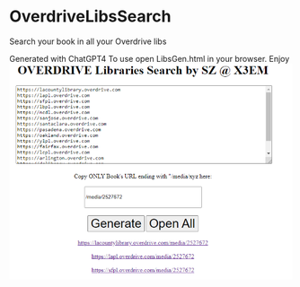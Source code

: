 # OverdriveLibsSearch
Search your book in all your Overdrive libs

Generated with ChatGPT4 
To use open LibsGen.html in your browser. Enjoy
<img src="https://github.com/X3EM/OverdriveLibsSearch/raw/36bc15a4129a100f9c135be1e554d47223c7f2ed/ovd.png">


